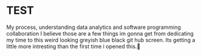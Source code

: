 # TEST
My process, understanding data analytics and software programming collaboration
I believe those are a few things im gonna get from dedicating my time to this weird looking greyish blue black git hub screen.
Its getting a little more intresting than the first time i opened this.🥺
